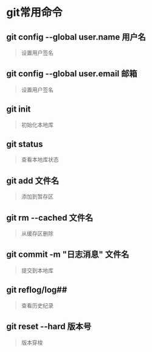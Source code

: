 # git常用命令 #
## git config --global user.name 用户名 ##
> 设置用户签名
## git config --global user.email 邮箱 ##
> 设置用户签名
## git init ##
> 初始化本地库
## git status ##
> 查看本地库状态
## git add 文件名 ##
> 添加到暂存区
## git rm --cached 文件名 ##
> 从缓存区删除
## git commit -m "日志消息" 文件名 ##
> 提交到本地库
## git reflog/log##
> 查看历史纪录
## git reset --hard 版本号 ##
> 版本穿梭